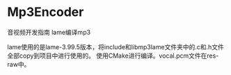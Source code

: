# Mp3Encoder
音视频开发指南 lame编译mp3

lame使用的是lame-3.99.5版本，将include和libmp3lame文件夹中的.c和.h文件全部copy到项目中进行使用的。
使用CMake进行编译。vocal.pcm文件在res-raw中。
